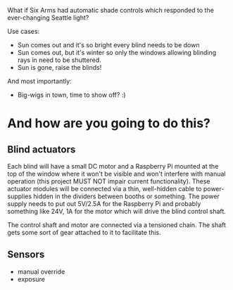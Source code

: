 What if Six Arms had automatic shade controls which responded to the
ever-changing Seattle light?

Use cases:

- Sun comes out and it's so bright every blind needs to be down
- Sun comes out, but it's winter so only the windows allowing blinding rays in
  need to be shuttered.
- Sun is gone, raise the blinds!

And most importantly:

- Big-wigs in town, time to show off? :)

# And how are you going to do this?

## Blind actuators

Each blind will have a small DC motor and a Raspberry Pi mounted at the top of
the window where it won't be visible and won't interfere with manual operation
(this project MUST NOT impair current functionality). These actuator modules
will be connected via a thin, well-hidden cable to power-supplies hidden in
the dividers between booths or something. The power supply needs to put out
5V/2.5A for the Raspberry Pi and probably something like 24V, 1A for the motor
which will drive the blind control shaft.

The control shaft and motor are connected via a tensioned chain. The shaft gets
some sort of gear attached to it to facilitate this.

## Sensors

- manual override
- exposure


